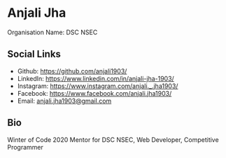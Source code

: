 # Anjali Jha

Organisation Name: DSC NSEC

## Social Links

- Github: https://github.com/anjali1903/
- LinkedIn: https://www.linkedin.com/in/anjali-jha-1903/
- Instagram: https://www.instagram.com/anjali._.jha1903/
- Facebook: https://www.facebook.com/anjali.jha1903/
- Email: anjali.jha1903@gmail.com

## Bio

Winter of Code 2020 Mentor for DSC NSEC, Web Developer, Competitive Programmer
